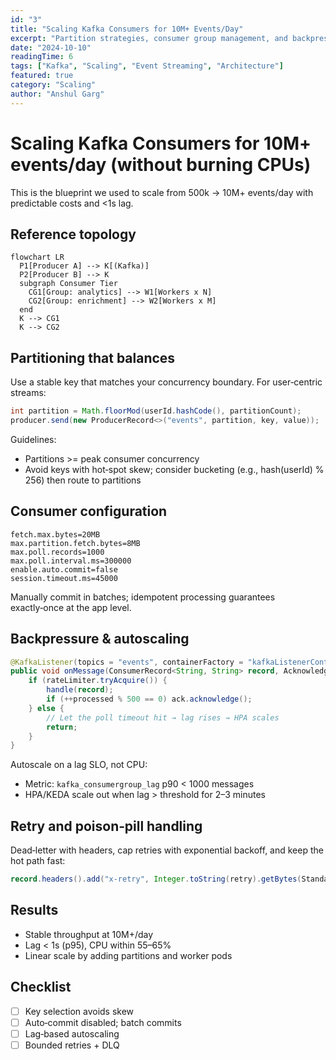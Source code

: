 ```yaml
---
id: "3"
title: "Scaling Kafka Consumers for 10M+ Events/Day"
excerpt: "Partition strategies, consumer group management, and backpressure handling at scale."
date: "2024-10-10"
readingTime: 6
tags: ["Kafka", "Scaling", "Event Streaming", "Architecture"]
featured: true
category: "Scaling"
author: "Anshul Garg"
---
```


# Scaling Kafka Consumers for 10M+ events/day (without burning CPUs)

This is the blueprint we used to scale from 500k → 10M+ events/day with predictable costs and <1s lag.

## Reference topology
```mermaid
flowchart LR
  P1[Producer A] --> K[(Kafka)]
  P2[Producer B] --> K
  subgraph Consumer Tier
    CG1[Group: analytics] --> W1[Workers x N]
    CG2[Group: enrichment] --> W2[Workers x M]
  end
  K --> CG1
  K --> CG2
```

## Partitioning that balances
Use a stable key that matches your concurrency boundary. For user‑centric streams:

```java
int partition = Math.floorMod(userId.hashCode(), partitionCount);
producer.send(new ProducerRecord<>("events", partition, key, value));
```

Guidelines:
- Partitions >= peak consumer concurrency
- Avoid keys with hot‑spot skew; consider bucketing (e.g., hash(userId) % 256) then route to partitions

## Consumer configuration

```properties
fetch.max.bytes=20MB
max.partition.fetch.bytes=8MB
max.poll.records=1000
max.poll.interval.ms=300000
enable.auto.commit=false
session.timeout.ms=45000
```

Manually commit in batches; idempotent processing guarantees exactly‑once at the app level.

## Backpressure & autoscaling

```java
@KafkaListener(topics = "events", containerFactory = "kafkaListenerContainerFactory")
public void onMessage(ConsumerRecord<String, String> record, Acknowledgment ack) {
    if (rateLimiter.tryAcquire()) {
        handle(record);
        if (++processed % 500 == 0) ack.acknowledge();
    } else {
        // Let the poll timeout hit → lag rises → HPA scales
        return;
    }
}
```

Autoscale on a lag SLO, not CPU:
- Metric: `kafka_consumergroup_lag` p90 < 1000 messages
- HPA/KEDA scale out when lag > threshold for 2–3 minutes

## Retry and poison‑pill handling
Dead‑letter with headers, cap retries with exponential backoff, and keep the hot path fast:

```java
record.headers().add("x-retry", Integer.toString(retry).getBytes(StandardCharsets.UTF_8));
```

## Results
- Stable throughput at 10M+/day
- Lag < 1s (p95), CPU within 55–65%
- Linear scale by adding partitions and worker pods

## Checklist
- [ ] Key selection avoids skew
- [ ] Auto‑commit disabled; batch commits
- [ ] Lag‑based autoscaling
- [ ] Bounded retries + DLQ
